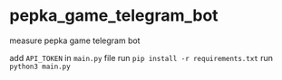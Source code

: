 # pepka_game_telegram_bot
measure pepka game telegram bot

add `API_TOKEN` in `main.py` file
run `pip install -r requirements.txt`
run `python3 main.py`
